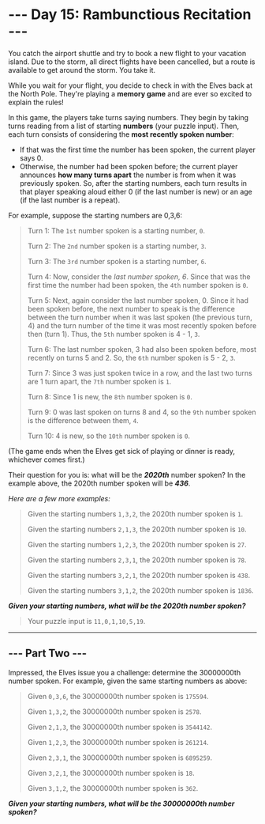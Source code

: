 # --- Day 15: Rambunctious Recitation ---
You catch the airport shuttle and try to book a new flight to your vacation island. Due to the storm, all direct flights have been cancelled, but a route is available to get around the storm. You take it.

While you wait for your flight, you decide to check in with the Elves back at the North Pole. They're playing a **memory game** and are ever so excited to explain the rules!

In this game, the players take turns saying numbers. They begin by taking turns reading from a list of starting **numbers** (your puzzle input). Then, each turn consists of considering the **most recently spoken number**:

- If that was the first time the number has been spoken, the current player says 0.
- Otherwise, the number had been spoken before; the current player announces **how many turns apart** the number is from when it was previously spoken.
So, after the starting numbers, each turn results in that player speaking aloud either 0 (if the last number is new) or an age (if the last number is a repeat).

For example, suppose the starting numbers are 0,3,6:

>Turn 1: The `1st` number spoken is a starting number, `0`.
>
>Turn 2: The `2nd` number spoken is a starting number, `3`.
> 
>Turn 3: The `3rd` number spoken is a starting number, `6`.
> 
>Turn 4: Now, consider the *last number spoken, 6*. Since that was the first time the number had been spoken, the `4th` number spoken is `0`.
> 
>Turn 5: Next, again consider the last number spoken, 0. Since it had been spoken before, the next number to speak is the 
> difference between the turn number when it was last spoken (the previous turn, 4) and the turn number of the time it 
> was most recently spoken before then (turn 1). Thus, the `5th` number spoken is 4 - 1, `3`.
> 
>Turn 6: The last number spoken, 3 had also been spoken before, most recently on turns 5 and 2. So, the `6th` number spoken is 5 - 2, `3`.
> 
>Turn 7: Since 3 was just spoken twice in a row, and the last two turns are 1 turn apart, the `7th` number spoken is `1`.
> 
>Turn 8: Since 1 is new, the `8th` number spoken is `0`.
> 
>Turn 9: 0 was last spoken on turns 8 and 4, so the `9th` number spoken is the difference between them, `4`.
> 
>Turn 10: 4 is new, so the `10th` number spoken is `0`.

(The game ends when the Elves get sick of playing or dinner is ready, whichever comes first.)

Their question for you is: what will be the ***2020th*** number spoken? In the example above, the 2020th number spoken will be ***436***.

*Here are a few more examples:*

> Given the starting numbers `1,3,2`, the 2020th number spoken is `1`.
> 
> Given the starting numbers `2,1,3`, the 2020th number spoken is `10`. 
> 
> Given the starting numbers `1,2,3`, the 2020th number spoken is `27`.
> 
> Given the starting numbers `2,3,1`, the 2020th number spoken is `78`.
> 
> Given the starting numbers `3,2,1`, the 2020th number spoken is `438`.
> 
> Given the starting numbers `3,1,2`, the 2020th number spoken is `1836`.

***Given your starting numbers, what will be the 2020th number spoken?***
> Your puzzle input is `11,0,1,10,5,19`.
> 
-----
--- Part Two ---
----------------

Impressed, the Elves issue you a challenge: determine the 30000000th number spoken. For example, given the same starting numbers as above:

>Given `0,3,6`, the 30000000th number spoken is `175594`.
> 
>Given `1,3,2`, the 30000000th number spoken is `2578`.
> 
>Given `2,1,3`, the 30000000th number spoken is `3544142`.
> 
>Given `1,2,3`, the 30000000th number spoken is `261214`.
> 
>Given `2,3,1`, the 30000000th number spoken is `6895259`.
> 
>Given `3,2,1`, the 30000000th number spoken is `18`.
> 
>Given `3,1,2`, the 30000000th number spoken is `362`.

***Given your starting numbers, what will be the ***30000000th*** number spoken?***